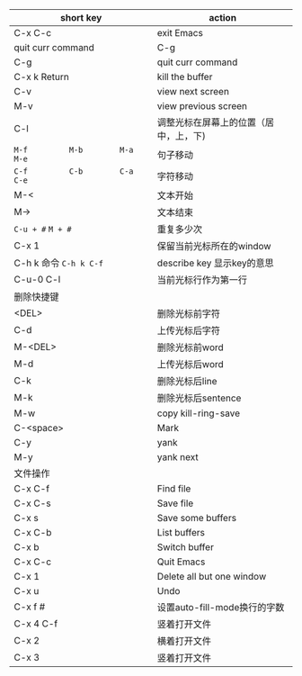 

| short key  | action |  
| - | - |  
|  C-x C-c | exit Emacs |  
| quit curr command | C-g |  
| C-g | quit curr command 
| C-x k Return | kill the buffer |  
| C-v  | view next screen |  
| M-v |  view previous screen |  
| C-l |  调整光标在屏幕上的位置（居中，上，下) |  
| `M-f         M-b        M-a        M-e` |  句子移动 |  
| `C-f         C-b        C-a        C-e` |  字符移动 |  
| M-<  | 文本开始 |  
| M->   | 文本结束 |  
| `C-u + #` `M + #`   | 重复多少次 |  
| C-x 1   | 保留当前光标所在的window |  
| C-h k 命令  `C-h k C-f`   | describe key 显示key的意思 |  
| C-u-0 C-l   | 当前光标行作为第一行 |  
| 删除快捷键 |  
| \<DEL> | 删除光标前字符 |  
| C-d   | 上传光标后字符 |  
| M-\<DEL> | 删除光标前word |  
| M-d | 上传光标后word |  
| C-k | 删除光标后line |  
| M-k | 删除光标后sentence |  
| M-w | copy kill-ring-save |  
| C-\<space> | Mark |  
| C-y | yank |  
| M-y | yank next |  
| 文件操作 |  
| C-x C-f | Find file |  
| C-x C-s | Save file |  
| C-x s | Save some buffers |  
| C-x C-b | List buffers |  
| C-x b | Switch buffer |  
| C-x C-c | Quit Emacs |  
| C-x 1 | Delete all but one window |  
| C-x u | Undo |  
| C-x f # | 设置auto-fill-mode换行的字数 |  
| C-x 4 C-f |竖着打开文件 |  
| C-x 2 | 横着打开文件 |  
| C-x 3 | 竖着打开文件 |  
